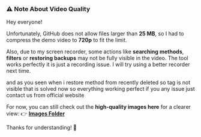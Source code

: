 ### ⚠️ **Note About Video Quality**


Hey everyone!

Unfortunately, GitHub does not allow files larger than **25 MB**, so I had to compress the demo video to **720p** to fit the limit.

Also, due to my screen recorder, some actions like **searching methods**, **filters** or **restoring backups** may not be fully visible in the video. The tool works perfectly it is just a recording issue. I will try using a better recorder next time.

and as you seen when i restore method from recently deleted so tag is not visible that is solved now so everything working perfect if you any issue just contact us from official website


For now, you can still check out the **high-quality images here** for a clearer view:
👉 [**Images Folder**](https://github.com/CyberXsociety/cxs-methodology-manager/tree/main/images)


Thanks for understanding! 🙌

